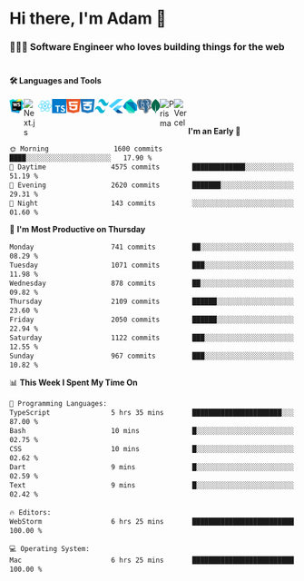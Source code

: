 # Hi there, I'm Adam 👋

### 🧑🏻‍💻 Software Engineer who loves building things for the web <br/> <br/>

<h4>🛠️ Languages and Tools</h4>

[webstorm-link]: https://www.jetbrains.com/webstorm/
[next.js-link]: https://nextjs.org/
[react.js-link]: https://react.dev/
[typescript-link]: https://www.typescriptlang.org/
[tailwind-link]: https://tailwindcss.com/
[html-link]: https://html.com/
[css-link]: https://developer.mozilla.org/en-US/docs/Web/CSS
[flutter-link]: https://flutter.dev/
[dart-link]: https://dart.dev/
[postgresql-link]: https://www.postgresql.org/
[mongodb-link]: https://www.mongodb.com/
[prisma-link]: https://www.prisma.io/
[vercel-link]: https://vercel.com/

[<img align="left" alt="Webstorm" width="25px" height="25px" src="/assets/webstorm.svg" />][webstorm-link]
[<img align="left" alt="Next.js" width="25px" src="https://cdn.simpleicons.org/nextdotjs/0000000/ffffff" />][next.js-link]
[<img align="left" alt="React" width="25px" height="25px" src="/assets/react.svg" />][react.js-link]
[<img align="left" alt="TypeScript" width="25px" height="25px" src="/assets/typescript.svg" />][typescript-link]
[<img align="left" alt="HTML" width="25px" height="25px" src="/assets/html.svg" />][html-link]
[<img align="left" alt="CSS" width="25px" height="25px" src="/assets/css.svg" />][css-link]
[<img align="left" alt="Tailwind" width="25px" height="25px" src="/assets/tailwind.svg" />][tailwind-link]
[<img align="left" alt="Flutter" width="25px" height="25px" src="/assets/flutter.svg" />][flutter-link]
[<img align="left" alt="Dart" width="25px" height="25px" src="/assets/dart.svg" />][dart-link]
[<img align="left" alt="PostgreSQL" width="25px" height="25px" src="/assets/postgresql.svg" />][postgresql-link]
[<img align="left" alt="MongoDB" width="15px" height="25px" src="/assets/mongodb.svg" />][mongodb-link]
[<img align="left" alt="Prisma" width="25px" src="https://cdn.simpleicons.org/prisma/0000000/ffffff" />][prisma-link]
[<img align="left" alt="Vercel" width="25px" src="https://cdn.simpleicons.org/vercel/0000000/ffffff" />][vercel-link] <br/><br/>


<!--START_SECTION:waka-->
**I'm an Early 🐤** 

```text
🌞 Morning                1600 commits        ████░░░░░░░░░░░░░░░░░░░░░   17.90 % 
🌆 Daytime                4575 commits        █████████████░░░░░░░░░░░░   51.19 % 
🌃 Evening                2620 commits        ███████░░░░░░░░░░░░░░░░░░   29.31 % 
🌙 Night                  143 commits         ░░░░░░░░░░░░░░░░░░░░░░░░░   01.60 % 
```
📅 **I'm Most Productive on Thursday** 

```text
Monday                   741 commits         ██░░░░░░░░░░░░░░░░░░░░░░░   08.29 % 
Tuesday                  1071 commits        ███░░░░░░░░░░░░░░░░░░░░░░   11.98 % 
Wednesday                878 commits         ██░░░░░░░░░░░░░░░░░░░░░░░   09.82 % 
Thursday                 2109 commits        ██████░░░░░░░░░░░░░░░░░░░   23.60 % 
Friday                   2050 commits        ██████░░░░░░░░░░░░░░░░░░░   22.94 % 
Saturday                 1122 commits        ███░░░░░░░░░░░░░░░░░░░░░░   12.55 % 
Sunday                   967 commits         ███░░░░░░░░░░░░░░░░░░░░░░   10.82 % 
```


📊 **This Week I Spent My Time On** 

```text
💬 Programming Languages: 
TypeScript               5 hrs 35 mins       ██████████████████████░░░   87.00 % 
Bash                     10 mins             █░░░░░░░░░░░░░░░░░░░░░░░░   02.75 % 
CSS                      10 mins             █░░░░░░░░░░░░░░░░░░░░░░░░   02.62 % 
Dart                     9 mins              █░░░░░░░░░░░░░░░░░░░░░░░░   02.59 % 
Text                     9 mins              █░░░░░░░░░░░░░░░░░░░░░░░░   02.42 % 

🔥 Editors: 
WebStorm                 6 hrs 25 mins       █████████████████████████   100.00 % 

💻 Operating System: 
Mac                      6 hrs 25 mins       █████████████████████████   100.00 % 
```


<!--END_SECTION:waka-->
